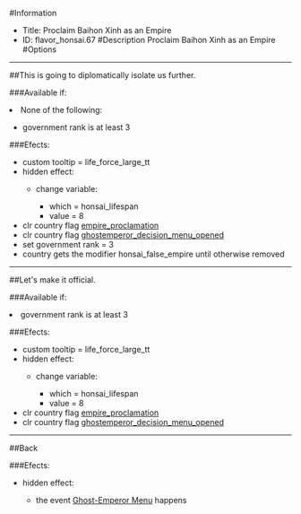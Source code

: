 #Information
 - Title: Proclaim Baihon Xinh as an Empire
 - ID: flavor_honsai.67
#Description
Proclaim Baihon Xinh as an Empire
#Options

___
##This is going to diplomatically isolate us further.

###Available if:
<li>None of the following:</li><ul><li>government rank is at least 3</li></ul>

###Efects:<ul><li>custom tooltip = life_force_large_tt</li><li>hidden effect:</li><ul><li>change variable:</li><ul><li>which = honsai_lifespan</li><li>value = 8</li></ul></ul><li>clr country flag [empire_proclamation](../flags/empire_proclamation.md)</li><li>clr country flag [ghostemperor_decision_menu_opened](../flags/ghostemperor_decision_menu_opened.md)</li><li>set government rank = 3</li><li>country gets the modifier honsai_false_empire until otherwise removed</li></ul>

___
##Let's make it official.

###Available if:
<li>government rank is at least 3</li>

###Efects:<ul><li>custom tooltip = life_force_large_tt</li><li>hidden effect:</li><ul><li>change variable:</li><ul><li>which = honsai_lifespan</li><li>value = 8</li></ul></ul><li>clr country flag [empire_proclamation](../flags/empire_proclamation.md)</li><li>clr country flag [ghostemperor_decision_menu_opened](../flags/ghostemperor_decision_menu_opened.md)</li></ul>

___
##Back

###Efects:<ul><li>hidden effect:</li><ul><li>the event [Ghost-Emperor Menu](../events/ghost_emperor_menu.md) happens</li></ul></ul>
